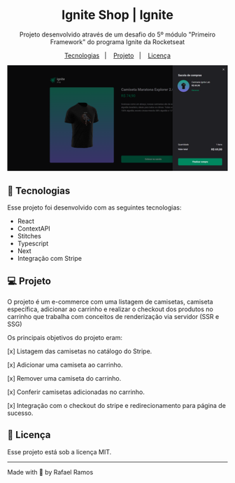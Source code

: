 <h1 align="center"> Ignite Shop | Ignite </h1>

<p align="center">
Projeto desenvolvido através de um desafio do 5º módulo "Primeiro Framework" do programa Ignite da Rocketseat<br/>
</p>

<p align="center">
  <a href="#-tecnologias">Tecnologias</a>&nbsp;&nbsp;&nbsp;|&nbsp;&nbsp;&nbsp;
  <a href="#-projeto">Projeto</a>&nbsp;&nbsp;&nbsp;|&nbsp;&nbsp;&nbsp;
  <a href="#-licença">Licença</a>
</p>

<p align="center">
  <img alt="imagem do site pronto" src="./src/assets/img-site-done.png">
</p>

## 🚀 Tecnologias

Esse projeto foi desenvolvido com as seguintes tecnologias:

- React
- ContextAPI
- Stitches
- Typescript
- Next
- Integração com Stripe

## 💻 Projeto

O projeto é um e-commerce com uma listagem de camisetas, camiseta específica, adicionar ao carrinho e realizar o checkout dos produtos no carrinho que trabalha com conceitos de renderização via servidor (SSR e SSG)

Os principais objetivos do projeto eram:

[x] Listagem das camisetas no catálogo do Stripe.

[x] Adicionar uma camiseta ao carrinho.

[x] Remover uma camiseta do carrinho.

[x] Conferir camisetas adicionadas no carrinho.

[x] Integração com o checkout do stripe e redirecionamento para página de sucesso.


## 🔘 Licença

Esse projeto está sob a licença MIT.

---

Made with 💙 by Rafael Ramos
